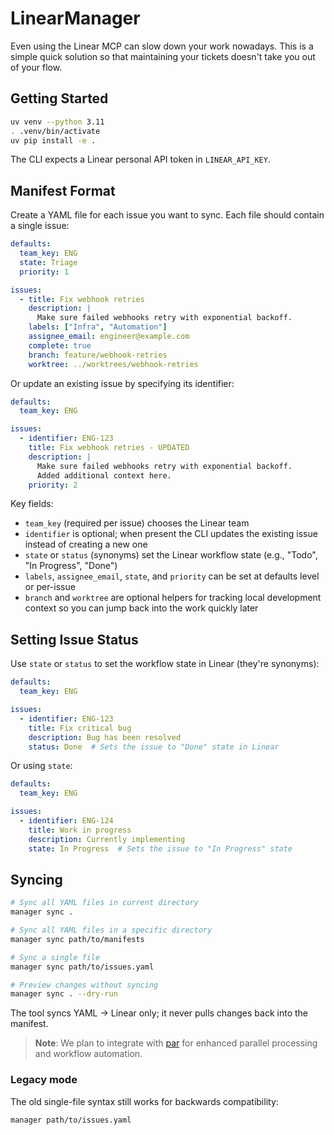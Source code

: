 # LinearManager

Even using the Linear MCP can slow down your work nowadays. This is a simple quick solution so that maintaining your tickets doesn't take you out of your flow.

## Getting Started

```bash
uv venv --python 3.11
. .venv/bin/activate
uv pip install -e .
```

The CLI expects a Linear personal API token in `LINEAR_API_KEY`.

## Manifest Format

Create a YAML file for each issue you want to sync. Each file should contain a single issue:

```yaml
defaults:
  team_key: ENG
  state: Triage
  priority: 1

issues:
  - title: Fix webhook retries
    description: |
      Make sure failed webhooks retry with exponential backoff.
    labels: ["Infra", "Automation"]
    assignee_email: engineer@example.com
    complete: true
    branch: feature/webhook-retries
    worktree: ../worktrees/webhook-retries
```

Or update an existing issue by specifying its identifier:

```yaml
defaults:
  team_key: ENG

issues:
  - identifier: ENG-123
    title: Fix webhook retries - UPDATED
    description: |
      Make sure failed webhooks retry with exponential backoff.
      Added additional context here.
    priority: 2
```

Key fields:
- `team_key` (required per issue) chooses the Linear team
- `identifier` is optional; when present the CLI updates the existing issue instead of creating a new one
- `state` or `status` (synonyms) set the Linear workflow state (e.g., "Todo", "In Progress", "Done")
- `labels`, `assignee_email`, `state`, and `priority` can be set at defaults level or per-issue
- `branch` and `worktree` are optional helpers for tracking local development context so you can jump back into the work quickly later

## Setting Issue Status

Use `state` or `status` to set the workflow state in Linear (they're synonyms):

```yaml
defaults:
  team_key: ENG

issues:
  - identifier: ENG-123
    title: Fix critical bug
    description: Bug has been resolved
    status: Done  # Sets the issue to "Done" state in Linear
```

Or using `state`:

```yaml
defaults:
  team_key: ENG

issues:
  - identifier: ENG-124
    title: Work in progress
    description: Currently implementing
    state: In Progress  # Sets the issue to "In Progress" state
```

## Syncing

```bash
# Sync all YAML files in current directory
manager sync .

# Sync all YAML files in a specific directory
manager sync path/to/manifests

# Sync a single file
manager sync path/to/issues.yaml

# Preview changes without syncing
manager sync . --dry-run
```

The tool syncs YAML → Linear only; it never pulls changes back into the manifest.

> **Note**: We plan to integrate with [par](https://github.com/your-username/par) for enhanced parallel processing and workflow automation.

### Legacy mode

The old single-file syntax still works for backwards compatibility:
```bash
manager path/to/issues.yaml
```
